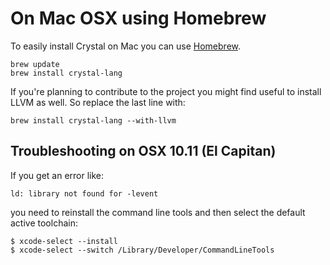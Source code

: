 # On Mac OSX using Homebrew

To easily install Crystal on Mac you can use [Homebrew](http://brew.sh/).

```
brew update
brew install crystal-lang
```

If you're planning to contribute to the project you might find useful to install LLVM as well. So replace the last line with:

```
brew install crystal-lang --with-llvm
```

## Troubleshooting on OSX 10.11 (El Capitan)

If you get an error like:

```
ld: library not found for -levent
```

you need to reinstall the command line tools and then select the default active toolchain:

```
$ xcode-select --install
$ xcode-select --switch /Library/Developer/CommandLineTools
```
